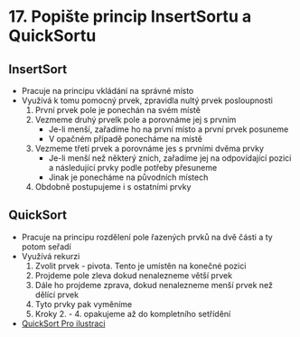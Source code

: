 # 17. Popište princip InsertSortu a QuickSortu

## InsertSort

- Pracuje na principu vkládání na správné místo
- Využívá k tomu pomocný prvek, zpravidla nultý prvek posloupnosti
  1. První prvek pole je ponechán na svém místě
  2. Vezmeme druhý prvelk pole a porovnáme jej s prvním
     - Je-li menší, zařadíme ho na první místo a první prvek posuneme
     - V opačném případě ponecháme na místě
  3. Vezmeme třetí prvek a porovnáme jes s prvními dvěma prvky
     - Je-li menší než některý znich, zařadíme jej na odpovídající pozici a následující prvky podle potřeby přesuneme
     - Jinak je ponecháme na původních místech
  4. Obdobně postupujeme i s ostatními prvky

## QuickSort

- Pracuje na principu rozdělení pole řazených prvků na dvě části a ty potom seřadí
- Využívá rekurzi
  1. Zvolit prvek - pivota. Tento je umístěn na konečné pozici
  2. Projdeme pole zleva dokud nenalezneme větší prvek
  3. Dále ho projdeme zprava, dokud nenalezneme menší prvek než dělící prvek
  4. Tyto prvky pak vyměníme
  5. Kroky 2. - 4. opakujeme až do kompletního setřídění
- [QuickSort Pro ilustraci](https://www.youtube.com/watch?v=ywWBy6J5gz8)
